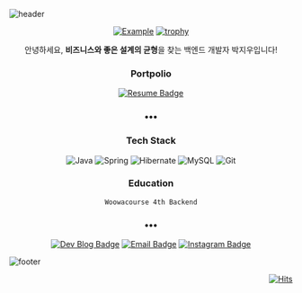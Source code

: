 ![header](https://capsule-render.vercel.app/api?type=waving&color=gradient&height=200&section=header&text=I've%20Got%20A%20Hunch!&fontSize=50)


<div align=center>
  
  [![Example](https://github-stats-alpha.vercel.app/api?username=BETTERFUTURE4 "Example")](https://github-stats-alpha.vercel.app/api?username=BETTERFUTURE4 "Example")
  [![trophy](https://github-profile-trophy.vercel.app/?username=betterfuture4&theme=onedark&row=2&column=3)](https://github.com/ryo-ma/github-profile-trophy)
  
  안녕하세요, **비즈니스와 좋은 설계의 균형**을 찾는 백엔드 개발자 박지우입니다!
  
  ### Portpolio
  
  [![Resume Badge](http://img.shields.io/badge/-Portpolio-green?style=flat&logo=notion&logoColor=white)](https://mima-o.notion.site/JIWOOPOLIO-57115a663d1f43ddab213eb448b96946)
  
<h3 align="center">•••</h3>
  
### Tech Stack

  ![Java](https://img.shields.io/badge/java-%23ED8B00.svg?style=flat-square&logo=java&logoColor=white)  ![Spring](https://img.shields.io/badge/Spring-6DB33F.svg?style=flat-square&logo=spring&logoColor=white) ![Hibernate](https://img.shields.io/badge/Hibernate-59666C?style=flat-square&logo=Hibernate&logoColor=white) ![MySQL](https://img.shields.io/badge/MySQL-00000F?style=flat-square&logo=mysql&logoColor=white) ![Git](https://img.shields.io/badge/git-%23F05033.svg?style=flat-square&logo=git&logoColor=white)
  
  
  ### Education
  
`Woowacourse 4th Backend`
  
<h3 align="center">•••</h3>
  
  [![Dev Blog Badge](http://img.shields.io/badge/Tech%20Blog-11B48A?style=flat&logo=Vimeo&logoColor=white)](https://velog.io/@betterfuture4)
  [![Email Badge](http://img.shields.io/badge/-Gmail-orange?style=flat&logo=Gmail&logoColor=white)](mailto:rerub0831@gmail.com)
  [![Instagram Badge](https://img.shields.io/badge/-Instagram-E4405F?style=flat&logo=instagram&logoColor=white)](https://www.instagram.com/rerub0831/)

</div>
  
![footer](https://capsule-render.vercel.app/api?type=waving&color=gradient&height=200&section=footer)


<div align=right>
  

  [![Hits](https://hits.seeyoufarm.com/api/count/incr/badge.svg?url=https%3A%2F%2Fgithub.com%2FBETTERFUTURE4&count_bg=%2379C83D&title_bg=%23555555&icon=&icon_color=%23E7E7E7&title=Visitor&edge_flat=false)](https://hits.seeyoufarm.com)

</div>
